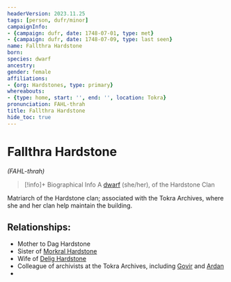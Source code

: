 ```yaml
---
headerVersion: 2023.11.25
tags: [person, dufr/minor]
campaignInfo:
- {campaign: dufr, date: 1748-07-01, type: met}
- {campaign: dufr, date: 1748-07-09, type: last seen}
name: Fallthra Hardstone
born:
species: dwarf
ancestry:
gender: female
affiliations:
- {org: Hardstones, type: primary}
whereabouts:
- {type: home, start: '', end: '', location: Tokra}
pronunciation: FAHL-thrah
title: Fallthra Hardstone
hide_toc: true
---
```

# Fallthra Hardstone
*(FAHL-thrah)*
>[!info]+ Biographical Info
> A [dwarf](<../../species/children-of-the-embodied-gods/dwarves/dwarves.md>) (she/her), of the Hardstone Clan
> 
>> 
>> 
>> 

Matriarch of the Hardstone clan; associated with the Tokra Archives, where she and her clan help maintain the building. 
## Relationships:
- Mother to Dag Hardstone
- Sister of [Morkral Hardstone](<./morkral-hardstone.md>)
- Wife of [Delig Hardstone](<./delig-hardstone.md>)
- Colleague of archivists at the Tokra Archives, including [Govir](<../dunmari/govir.md>) and [Ardan](<../dunmari/ardan.md>)
- 